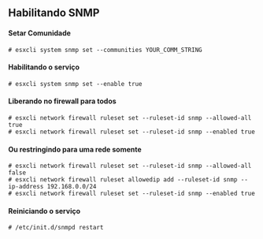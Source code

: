 ## Habilitando SNMP

#### Setar Comunidade

```# esxcli system snmp set --communities YOUR_COMM_STRING```

#### Habilitando o serviço

```# esxcli system snmp set --enable true```

#### Liberando no firewall para todos
```
# esxcli network firewall ruleset set --ruleset-id snmp --allowed-all true
# esxcli network firewall ruleset set --ruleset-id snmp --enabled true
```

#### Ou restringindo para uma rede somente
```
# esxcli network firewall ruleset set --ruleset-id snmp --allowed-all false
# esxcli network firewall ruleset allowedip add --ruleset-id snmp --ip-address 192.168.0.0/24
# esxcli network firewall ruleset set --ruleset-id snmp --enabled true
```

#### Reiniciando o serviço

```# /etc/init.d/snmpd restart```